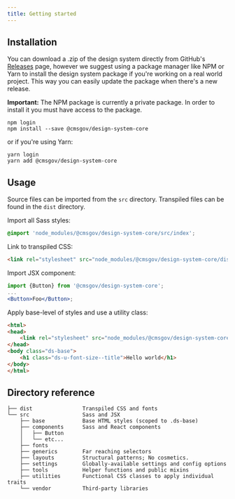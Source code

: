 ```yaml
---
title: Getting started
---
```


## Installation

You can download a .zip of the design system directly from GitHub's [Releases](CMSgov/design-system/releases) page, however we suggest using a package manager like NPM or Yarn to install the design system package if you're working on a real world project. This way you can easily update the package when there's a new release.

**Important:** The NPM package is currently a private package. In order to install it you must have access to the package.

```
npm login
npm install --save @cmsgov/design-system-core
```

or if you're using Yarn:

```
yarn login
yarn add @cmsgov/design-system-core
```

## Usage

Source files can be imported from the `src` directory. Transpiled files can be found in the `dist` directory.

Import all Sass styles:

```css
@import 'node_modules/@cmsgov/design-system-core/src/index';
```

Link to transpiled CSS:

```html
<link rel="stylesheet" src="node_modules/@cmsgov/design-system-core/dist/index.css" />
```

Import JSX component:

```jsx
import {Button} from '@cmsgov/design-system-core';
...
<Button>Foo</Button>;
```

Apply base-level of styles and use a utility class:

```html
<html>
<head>
    <link rel="stylesheet" src="node_modules/@cmsgov/design-system-core/dist/index.css" />
</head>
<body class="ds-base">
    <h1 class="ds-u-font-size--title">Hello world</h1>
</body>
</html>
```

## Directory reference
<!-- You can regenerate the tree by running tree -d -I "node_modules" -->

```
├── dist                Transpiled CSS and fonts
└── src                 Sass and JSX
    ├── base            Base HTML styles (scoped to .ds-base)
    ├── components      Sass and React components
    │   ├── Button
    │   └── etc...
    ├── fonts
    ├── generics        Far reaching selectors
    ├── layouts         Structural patterns; No cosmetics.
    ├── settings        Globally-available settings and config options
    ├── tools           Helper functions and public mixins
    ├── utilities       Functional CSS classes to apply individual traits
    └── vendor          Third-party libraries
```
